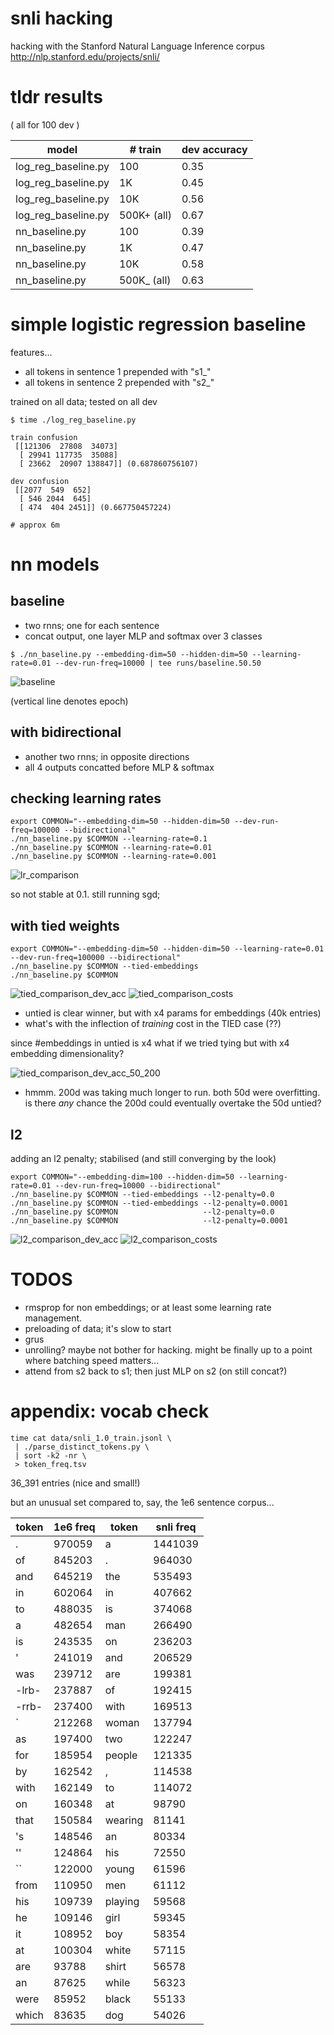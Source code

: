 # snli hacking

hacking with the Stanford Natural Language Inference corpus http://nlp.stanford.edu/projects/snli/

# tldr results

( all for 100 dev )

model | # train | dev accuracy
----- | ----- | --------
log_reg_baseline.py | 100 | 0.35
log_reg_baseline.py | 1K | 0.45
log_reg_baseline.py | 10K | 0.56
log_reg_baseline.py | 500K+ (all) | 0.67
nn_baseline.py | 100 | 0.39
nn_baseline.py | 1K | 0.47
nn_baseline.py | 10K | 0.58
nn_baseline.py | 500K_ (all) | 0.63

# simple logistic regression baseline

features...

* all tokens in sentence 1 prepended with "s1_"
* all tokens in sentence 2 prepended with "s2_"

trained on all data; tested on all dev

```
$ time ./log_reg_baseline.py

train confusion
 [[121306  27808  34073]
  [ 29941 117735  35088]
  [ 23662  20907 138847]] (0.687860756107)

dev confusion
 [[2077  549  652]
  [ 546 2044  645]
  [ 474  404 2451]] (0.667750457224)

# approx 6m
```

# nn models

## baseline

* two rnns; one for each sentence
* concat output, one layer MLP and softmax over 3 classes

```
$ ./nn_baseline.py --embedding-dim=50 --hidden-dim=50 --learning-rate=0.01 --dev-run-freq=10000 | tee runs/baseline.50.50
```

![baseline](imgs/baseline.png?raw=true "baseline")

(vertical line denotes epoch)

## with bidirectional

* another two rnns; in opposite directions
* all 4 outputs concatted before MLP & softmax

## checking learning rates

```
export COMMON="--embedding-dim=50 --hidden-dim=50 --dev-run-freq=100000 --bidirectional"
./nn_baseline.py $COMMON --learning-rate=0.1
./nn_baseline.py $COMMON --learning-rate=0.01
./nn_baseline.py $COMMON --learning-rate=0.001
```

![lr_comparison](imgs/lr_comparison.png?raw=true "lr_comparison")

so not stable at 0.1. still running sgd; 

## with tied weights

```
export COMMON="--embedding-dim=50 --hidden-dim=50 --learning-rate=0.01 --dev-run-freq=100000 --bidirectional"
./nn_baseline.py $COMMON --tied-embeddings
./nn_baseline.py $COMMON
```

![tied_comparison_dev_acc](imgs/tied_comparison_dev_acc.png?raw=true "tied_comparison dev accuracy")
![tied_comparison_costs](imgs/tied_comparison_costs.png?raw=true "tied_comparison test/dev costs")

* untied is clear winner, but with x4 params for embeddings (40k entries)
* what's with the inflection of _training_ cost in the TIED case (??)

since #embeddings in untied is x4 what if we tried tying but with x4 embedding dimensionality?

![tied_comparison_dev_acc_50_200](imgs/tied_comparison_dev_acc_50_200.png?raw=true "tied_comparison dev accuracy, 50d vs 200d")

* hmmm. 200d was taking much longer to run. both 50d were overfitting. is there _any_ chance the 200d could eventually overtake the 50d untied?

## l2

adding an l2 penalty; stabilised (and still converging by the look)

```
export COMMON="--embedding-dim=100 --hidden-dim=50 --learning-rate=0.01 --dev-run-freq=10000 --bidirectional"
./nn_baseline.py $COMMON --tied-embeddings --l2-penalty=0.0
./nn_baseline.py $COMMON --tied-embeddings --l2-penalty=0.0001
./nn_baseline.py $COMMON                   --l2-penalty=0.0
./nn_baseline.py $COMMON                   --l2-penalty=0.0001
```

![l2_comparison_dev_acc](imgs/l2_comparison_dev_acc.png?raw=true "l2 comparison dev accuracy")
![l2_comparison_costs](imgs/l2_comparison_costs.png?raw=true "l2 comparison test/dev costs")

# TODOS

* rmsprop for non embeddings; or at least some learning rate management.
* preloading of data; it's slow to start
* grus
* unrolling? maybe not bother for hacking. might be finally up to a point where batching speed matters...
* attend from s2 back to s1; then just MLP on s2 (on still concat?)

# appendix: vocab check

```
time cat data/snli_1.0_train.jsonl \
 | ./parse_distinct_tokens.py \
 | sort -k2 -nr \
 > token_freq.tsv
```

36_391 entries (nice and small!)

but an unusual set compared to, say, the 1e6 sentence corpus...

token | 1e6 freq | token | snli freq
----- | -------- | ----- | ---------
. | 970059 | a | 1441039
of | 845203 | . | 964030
and | 645219 | the | 535493
in | 602064 | in | 407662
to | 488035 | is | 374068
a | 482654 | man | 266490
is | 243535 | on | 236203
' | 241019 | and | 206529
was | 239712 | are | 199381
-lrb- | 237887 | of | 192415
-rrb- | 237400 | with | 169513
` | 212268 | woman | 137794
as | 197400 | two | 122247
for | 185954 | people | 121335
by | 162542 | , | 114538
with | 162149 | to | 114072
on | 160348 | at | 98790
that | 150584 | wearing | 81141
's | 148546 | an | 80334
'' | 124864 | his | 72550
`` | 122000 | young | 61596
from | 110950 | men | 61112
his | 109739 | playing | 59568
he | 109146 | girl | 59345
it | 108952 | boy | 58354
at | 100304 | white | 57115
are | 93788 | shirt | 56578
an | 87625 | while | 56323
were | 85952 | black | 55133
which | 83635 | dog | 54026
